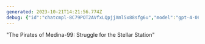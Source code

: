 ```yaml
---
generated: 2023-10-21T14:21:56.774Z
debug: {"id":"chatcmpl-8C79POT2AVfxLQpjjXml5x88sfg6u","model":"gpt-4-0613","usage":{"prompt_tokens":3309,"completion_tokens":14,"total_tokens":3323},"finish":"stop"}
---
```

"The Pirates of Medina-99: Struggle for the Stellar Station"